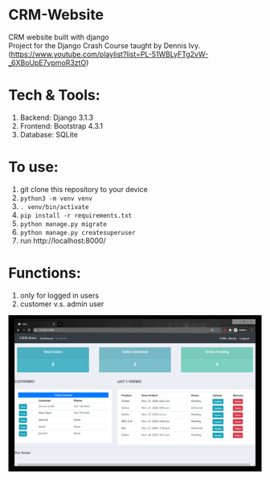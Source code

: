 # CRM-Website 
CRM website built with django <br>
Project for the Django Crash Course taught by Dennis Ivy. 
(https://www.youtube.com/playlist?list=PL-51WBLyFTg2vW-_6XBoUpE7vpmoR3ztO)

# Tech & Tools:
1. Backend: Django 3.1.3
2. Frontend: Bootstrap 4.3.1 
3. Database: SQLite

# To use:
1. git clone this repository to your device
2. `python3 -m venv venv`
3. `. venv/bin/activate`
4. `pip install -r requirements.txt`
5. `python manage.py migrate`
6. `python manage.py createsuperuser`
7. run http://localhost:8000/

# Functions:
1. only for logged in users
2. customer v.s. admin user




<img src="demo/test1.png" width="720px">

